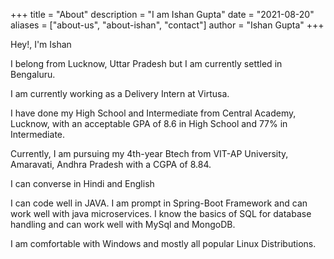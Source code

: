 +++
title = "About"
description = "I am Ishan Gupta"
date = "2021-08-20"
aliases = ["about-us", "about-ishan", "contact"]
author = "Ishan Gupta"
+++

Hey!, I'm Ishan

I belong from Lucknow, Uttar Pradesh but I am currently settled in Bengaluru.

I am currently working as a Delivery Intern at Virtusa.

I have done my High School and Intermediate from Central Academy, Lucknow, with an acceptable GPA of 8.6 in High School and 77% in Intermediate.

Currently, I am pursuing my 4th-year Btech from VIT-AP University, Amaravati, Andhra Pradesh with a CGPA of 8.84.

I can converse in  Hindi and English

I can code well in JAVA. I am prompt in Spring-Boot Framework and can work well with java microservices.
I know the basics of SQL for database handling and can work well with MySql and MongoDB.

I am comfortable with Windows and mostly all popular Linux Distributions.
